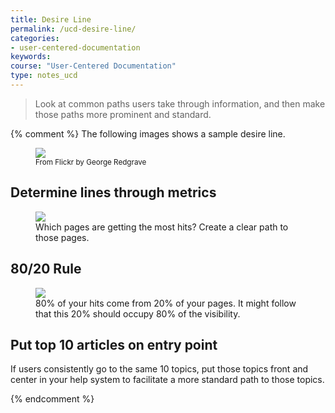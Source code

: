 ```yaml
---
title: Desire Line
permalink: /ucd-desire-line/
categories:
- user-centered-documentation
keywords:
course: "User-Centered Documentation"
type: notes_ucd
---
```


> Look at common paths users take through information, and then make those paths more prominent and standard.

{% comment %}
The following images shows a sample desire line.

<figure><a href="https://www.flickr.com/photos/funfilledgeorgie/14709533824/in/photolist-opQcW9-o1XSDT-6D4itK-6D8tCS-6D4jo8-5kDxUt-iu5rPh-kdTzzp-jNUCQc-ohcVHy-mPnZCz-fwEic8-tigiDu-7227az-oeFabs-7VPJYX-aPGpmt-4zw9ZE-4zwbpf-6ejpUr-d1YnEN-Ey23v-6eozMN-6eozDm-mjAXX-6ejq32-JhS4qN-gSrNtX-m7EepN-9PwMKV-eDuJJq-dugc8b-7HAmf6-exExFL-GgexGw-oWEA5t-6eoxmh-tdND6-6ejqc6-mjB55-juKde-6ejqNv-CSDxUZ-6eoA8d-eaim25-bNYZ2P-jMGAzG-83BhYG-KUmgD-kRUJN/"><img src="/user_centered_doc/media/rasters/desirepath.jpg"/></a><figcaption><small>From Flickr by George Redgrave</small></figcaption></figure>

## Determine lines through metrics

<figure><img src="/user_centered_doc/media/rasters/docmetrics.png"/><figcaption>Which pages are getting the most hits? Create a clear path to those pages.</figcaption></figure>

## 80/20 Rule

<figure><a href="http://idratherbewriting.com/2012/04/17/leveraging-the-wisdom-of-the-8020-rule-focusing-on-content-that-matters/"><img src="/user_centered_doc/media/rasters/paretolarge.gif"/></a><figcaption>80% of your hits come from 20% of your pages. It might follow that this 20% should occupy 80% of the visibility.</figcaption></figure>

## Put top 10 articles on entry point

If users consistently go to the same 10 topics, put those topics front and center in your help system to facilitate a more standard path to those topics.

{% endcomment %}
